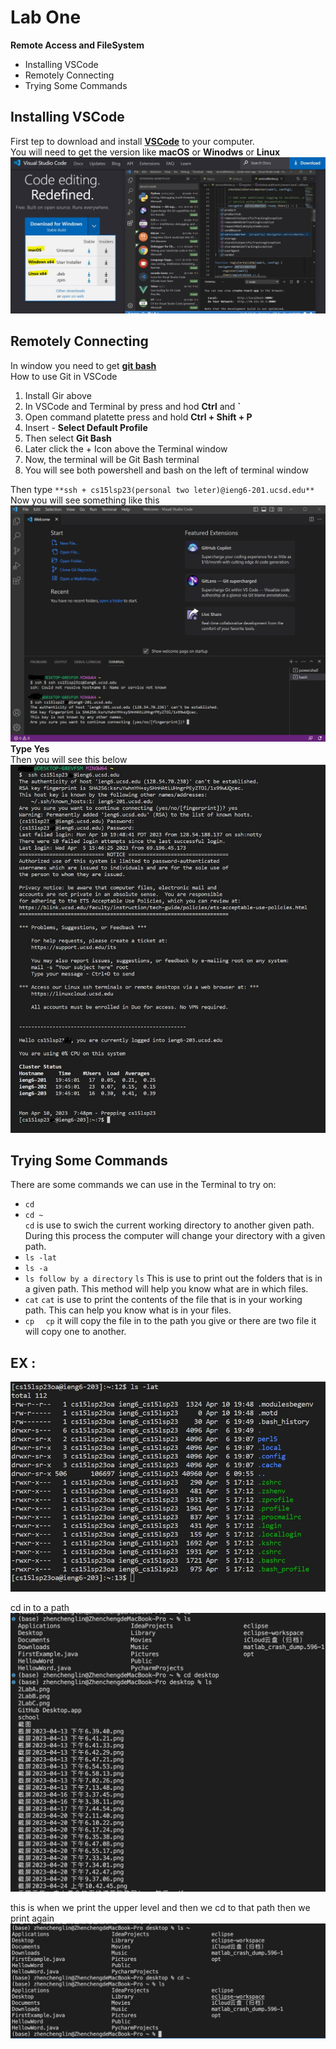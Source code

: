 # **Lab One**

**Remote Access and FileSystem**
* Installing VSCode
* Remotely Connecting
* Trying Some Commands

## Installing VSCode
First tep to download and install [**VSCode**](https://code.visualstudio.com/) to your computer.  
You will need to get the version like **macOS** or **Winodws** or **Linux**
![Image](LabOne1.JPG)

## Remotely Connecting
In window you need to get [**git bash**](https://gitforwindows.org/)  
How to use Git in VSCode  
1. Install Gir above
2. In VSCode and Terminal by press and hod **Ctrl** and **`**
3. Open command platette press and hold **Ctrl + Shift + P**
4. Insert - **Select Default Profile**
5. Then select **Git Bash**
6. Later click the + Icon above the Terminal window
7. Now, the terminal will be Git Bash terminal
8. You will see both powershell and bash on the left of terminal window

Then type `**ssh + cs15lsp23(personal two leter)@ieng6-201.ucsd.edu**  `
Now you will see something like this  
![Image](LabOne2.JPG)  
**Type Yes**  
Then you will see this below  
![Image](LabOne3.JPG)

## Trying Some Commands
There are some commands we can use in the Terminal to try on:  
* `cd`
* `cd ~`  
`cd` is use to swich the current working directory to another given path. During this process the computer will change your directory with a given path.
* `ls -lat`
* `ls -a`
* `ls follow by a directory`
`ls` This is use to print out the folders that is in a given path. This method will help you know what are in which files.
* `cat`
`cat` is use to print the contents of the file that is in your working path. This can help you know what is in your files.
* `cp  `
`cp` it will copy the file in to the path you give or there are two file it will copy one to another.
## **EX :**  
![Image](LabOne4.JPG)

cd in to a path
![Image](LabOne5.png)  

this is when we print the upper level and then we cd to that path then we print again
![Image](LabOne6.png)

